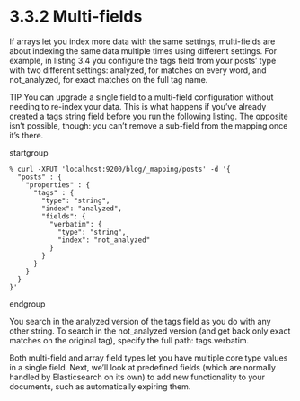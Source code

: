 # 3.3.2 Multi-fields
If arrays let you index more data with the same settings, multi-fields are about indexing the same data multiple times using different settings. For example, in listing 3.4 you configure the tags field from your posts’ type with two different settings: analyzed, for matches on every word, and not_analyzed, for exact matches on the full tag name.

TIP You can upgrade a single field to a multi-field configuration without needing to re-index your data. This is what happens if you’ve already created a tags string field before you run the following listing. The opposite isn’t possible, though: you can’t remove a sub-field from the mapping once it’s there.

startgroup
```
% curl -XPUT 'localhost:9200/blog/_mapping/posts' -d '{
  "posts" : {
    "properties" : {
      "tags" : {
        "type": "string",
        "index": "analyzed",
        "fields": {
          "verbatim": {
            "type": "string",
            "index": "not_analyzed"
          }
        }
      }
    }
  }
}'
```
endgroup

You search in the analyzed version of the tags field as you do with any other string. To search in the not_analyzed version (and get back only exact matches on the original tag), specify the full path: tags.verbatim.

Both multi-field and array field types let you have multiple core type values in a single field. Next, we’ll look at predefined fields (which are normally handled by Elasticsearch on its own) to add new functionality to your documents, such as automatically expiring them.